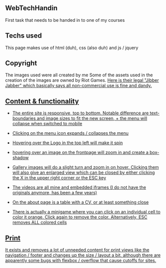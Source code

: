 ## WebTechHandin
First task that needs to be handed in to one of my courses

## Techs used

This page makes use of html (duh), css (also duh) and js / jquery

## Copyright

The images used were all created by me
Some of the assets used in the creation of the images are owned by Riot Games. <a href="https://www.riotgames.com/en/legal">Here is their legal "Jibber Jabber" which basically says all non-commercial use is fine and dandy.

## Content & functionality

- The entire site is responsive, top to bottom. Notable difference are text-boundaries and image sizes to fit the new screen, + the menu will collapse when switched to mobile

- Clicking on the menu icon expands / collapses the menu

- Hovering over the Logo in the top left will make it spin

- hovering over an image on the frontpage will zoom in and create a box-shadow

- Gallery images will do a slight turn and zoom in on hover. Clicking them will also give an enlarged view which can be closed by either clicking the X in the upper right corner or the ESC key

- The videos are all mine and embedded iframes (I do not have the originals anymore, has been a few years)

- On the about page is a table with a CV, or at least something close

- There is actually a minigame where you can click on an individual cell to color it orange. Click again to remove the color. Alternatively, ESC removes ALL colored cells

## Print

It exists and removes a lot of unneeded content for print views like the navigation / footer and changes up the size / layout a bit, although there are apparently some bugs with flexbox / overflow that cause cutoffs for sites.